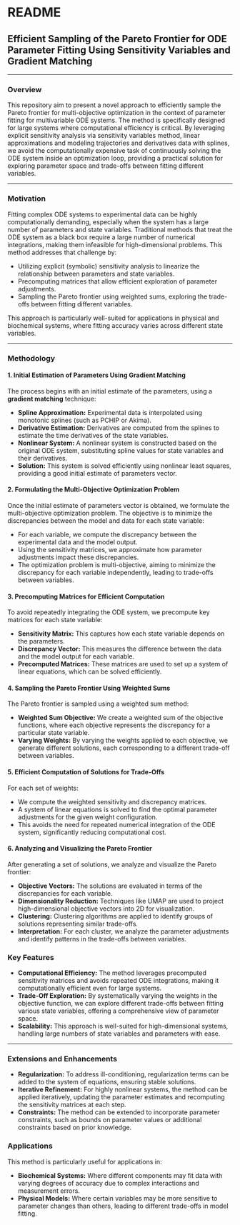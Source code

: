 # README

## Efficient Sampling of the Pareto Frontier for ODE Parameter Fitting Using Sensitivity Variables and Gradient Matching

---

### **Overview**

This repository aim to present a novel approach to efficiently sample the Pareto frontier for multi-objective optimization in the context of parameter fitting for multivariable ODE systems. The method is specifically designed for large systems where computational efficiency is critical. By leveraging explicit sensitivity analysis via sensitivity variables method, linear approximations and modeling trajectories and derivatives data with splines, we avoid the computationally expensive task of continuously solving the ODE system inside an optimization loop, providing a practical solution for exploring parameter space and trade-offs between fitting different variables.

---

### **Motivation**

Fitting complex ODE systems to experimental data can be highly computationally demanding, especially when the system has a large number of parameters and state variables. Traditional methods that treat the ODE system as a black box require a large number of numerical integrations, making them infeasible for high-dimensional problems. This method addresses that challenge by:

- Utilizing explicit (symbolic) sensitivity analysis to linearize the relationship between parameters and state variables.
- Precomputing matrices that allow efficient exploration of parameter adjustments.
- Sampling the Pareto frontier using weighted sums, exploring the trade-offs between fitting different variables.

This approach is particularly well-suited for applications in physical and biochemical systems, where fitting accuracy varies across different state variables.

---

### **Methodology**

#### **1. Initial Estimation of Parameters Using Gradient Matching**

The process begins with an initial estimate of the parameters, using a **gradient matching** technique:

- **Spline Approximation:** Experimental data is interpolated using monotonic splines (such as PCHIP or Akima).
- **Derivative Estimation:** Derivatives are computed from the splines to estimate the time derivatives of the state variables.
- **Nonlinear System:** A nonlinear system is constructed based on the original ODE system, substituting spline values for state variables and their derivatives.
- **Solution:** This system is solved efficiently using nonlinear least squares, providing a good initial estimate of parameters vector.

#### **2. Formulating the Multi-Objective Optimization Problem**

Once the initial estimate of parameters vector is obtained, we formulate the multi-objective optimization problem. The objective is to minimize the discrepancies between the model and data for each state variable:

- For each variable, we compute the discrepancy between the experimental data and the model output.
- Using the sensitivity matrices, we approximate how parameter adjustments impact these discrepancies.
- The optimization problem is multi-objective, aiming to minimize the discrepancy for each variable independently, leading to trade-offs between variables.

#### **3. Precomputing Matrices for Efficient Computation**

To avoid repeatedly integrating the ODE system, we precompute key matrices for each state variable:

- **Sensitivity Matrix:** This captures how each state variable depends on the parameters.
- **Discrepancy Vector:** This measures the difference between the data and the model output for each variable.
- **Precomputed Matrices:** These matrices are used to set up a system of linear equations, which can be solved efficiently.

#### **4. Sampling the Pareto Frontier Using Weighted Sums**

The Pareto frontier is sampled using a weighted sum method:

- **Weighted Sum Objective:** We create a weighted sum of the objective functions, where each objective represents the discrepancy for a particular state variable.
- **Varying Weights:** By varying the weights applied to each objective, we generate different solutions, each corresponding to a different trade-off between variables.

#### **5. Efficient Computation of Solutions for Trade-Offs**

For each set of weights:

- We compute the weighted sensitivity and discrepancy matrices.
- A system of linear equations is solved to find the optimal parameter adjustments for the given weight configuration.
- This avoids the need for repeated numerical integration of the ODE system, significantly reducing computational cost.

#### **6. Analyzing and Visualizing the Pareto Frontier**

After generating a set of solutions, we analyze and visualize the Pareto frontier:

- **Objective Vectors:** The solutions are evaluated in terms of the discrepancies for each variable.
- **Dimensionality Reduction:** Techniques like UMAP are used to project high-dimensional objective vectors into 2D for visualization.
- **Clustering:** Clustering algorithms are applied to identify groups of solutions representing similar trade-offs.
- **Interpretation:** For each cluster, we analyze the parameter adjustments and identify patterns in the trade-offs between variables.

### **Key Features**

- **Computational Efficiency:** The method leverages precomputed sensitivity matrices and avoids repeated ODE integrations, making it computationally efficient even for large systems.
- **Trade-Off Exploration:** By systematically varying the weights in the objective function, we can explore different trade-offs between fitting various state variables, offering a comprehensive view of parameter space.
- **Scalability:** This approach is well-suited for high-dimensional systems, handling large numbers of state variables and parameters with ease.

---

### **Extensions and Enhancements**

- **Regularization:** To address ill-conditioning, regularization terms can be added to the system of equations, ensuring stable solutions.
- **Iterative Refinement:** For highly nonlinear systems, the method can be applied iteratively, updating the parameter estimates and recomputing the sensitivity matrices at each step.
- **Constraints:** The method can be extended to incorporate parameter constraints, such as bounds on parameter values or additional constraints based on prior knowledge.

### **Applications**

This method is particularly useful for applications in:

- **Biochemical Systems:** Where different components may fit data with varying degrees of accuracy due to complex interactions and measurement errors.
- **Physical Models:** Where certain variables may be more sensitive to parameter changes than others, leading to different trade-offs in model fitting.